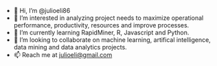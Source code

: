 - 👋 Hi, I’m @julioeli86
- 👀 I’m interested in analyzing project needs to maximize operational performance, productivity, resources and improve processes.
- 🌱 I’m currently learning RapidMiner, R, Javascript and Python.
- 💞️ I’m looking to collaborate on machine learning, artifical intelligence, data mining and data analytics projects.
- 📫 Reach me at julioeli@gmail.com

<!---
julioeli86/julioeli86 is a ✨ special ✨ repository because its `README.md` (this file) appears on your GitHub profile.
You can click the Preview link to take a look at your changes.
--->
